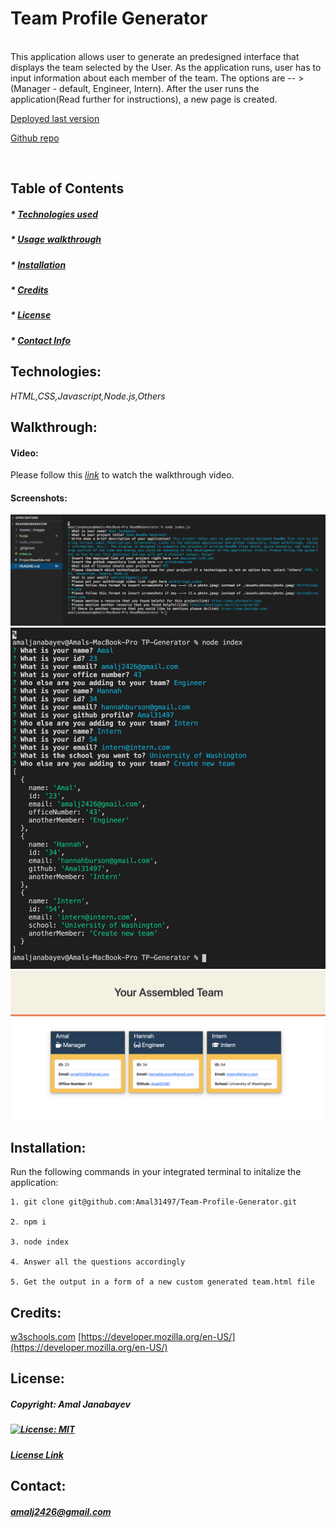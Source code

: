 # Team Profile Generator 


  <br>
  This application allows user to generate an predesigned interface that displays the team selected by the User. As the application runs, user has to input information about each member of the team. The options are -- > (Manager - default, Engineer, Intern). After the user runs the application(Read further for instructions), a new page is created. 

  <br>

   [Deployed last version]()

   [Github repo](https://github.com/Amal31497/Team-Profile-Generator)

  <br>

  ## Table of Contents 
 
  ##### * [Technologies used](#Technologies)
  ##### * [Usage walkthrough](#Walkthrough)
  ##### * [Installation](#Installation)
  ##### * [Credits](#Credits)
  ##### * [License](#License)
  ##### * [Contact Info](#Contact)


  ## Technologies:
   _*HTML,CSS,Javascript,Node.js,Others*_

  ## Walkthrough:
  #### Video:
  Please follow this *[link](https://www.youtube.com/watch?v=NYED6wW3_A8)* to watch the walkthrough video.

  #### Screenshots:
  ![Screenshot](./Pictures/screenshot1.png)
  ![Screenshot](./Pictures/screenshot2.png)
  ![Screenshot](./Pictures/screenshot3.png)

  ## Installation:
  Run the following commands in your integrated terminal to initalize the application:

    1. git clone git@github.com:Amal31497/Team-Profile-Generator.git

    2. npm i

    3. node index

    4. Answer all the questions accordingly

    5. Get the output in a form of a new custom generated team.html file
  
  ## Credits:
  [w3schools.com](w3schools.com)
  [https://developer.mozilla.org/en-US/](https://developer.mozilla.org/en-US/)

  ## License: 

  ##### Copyright: Amal Janabayev

  ##### [![License: MIT](https://img.shields.io/badge/License-MIT-yellow.svg)](https://opensource.org/licenses/MIT)

  ##### [License Link](https://opensource.org/licenses/MIT)


  ## Contact: 

  ##### amalj2426@gmail.com